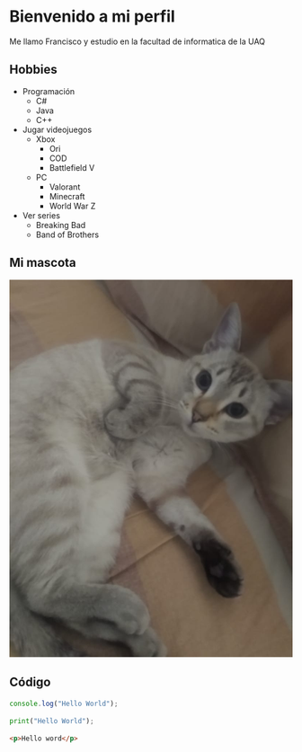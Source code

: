 # Bienvenido a mi perfil

Me llamo Francisco y estudio en la facultad de informatica de la UAQ

## Hobbies 
- Programación
    - C#
    - Java
    - C++
- Jugar videojuegos
    - Xbox
        - Ori
        - COD
        - Battlefield V
    - PC
        - Valorant
        - Minecraft
        - World War Z
- Ver series 
    - Breaking Bad
    - Band of Brothers

## Mi mascota

![Foto de mi mascota](estopa.jpeg)

## Código

```Javascript
console.log("Hello World");
```
```python
print("Hello World");
```
```html
<p>Hello word</p>
